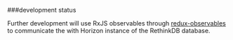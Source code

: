 ###development status

Further development will use RxJS observables through [redux-observables](https://redux-observable.js.org/) to communicate the with Horizon instance of the RethinkDB database.
